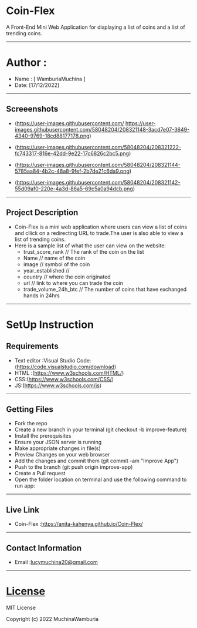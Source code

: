 # Coin-Flex
A Front-End Mini Web Application for displaying a list of coins and a list of trending coins.

---
# Author : 
* Name : [ WamburiaMuchina ]
* Date: [17/12/2022]
---
## Screeenshots

-  (https://user-images.githubusercontent.com/
   https://user-images.githubusercontent.com/58048204/208321148-3acd7e07-3649-4340-9769-18cd88177178.png)

-  (https://user-images.githubusercontent.com/58048204/208321222-fc743317-816e-42dd-9e22-17c6826c2bc5.png)

-  (https://user-images.githubusercontent.com/58048204/208321144-5785aa84-4b2c-48a8-9fef-2b7de21c6da9.png)

-  (https://user-images.githubusercontent.com/58048204/208321142-55d09af0-220e-4a3d-86a5-69c5a0a94dcb.png)
---
## Project Description
-  Coin-Flex is a mini web application where users can view a list of coins and cllick on a redirecting URL to trade.The user is also able to view a list of trending coins.
-  Here is a sample list of what the user can view on the website:
   -  trust_score_rank // The rank of the coin on the list
   -  Name // name of the coin
   -  image // symbol of the coin
   -  year_established //
   -  country // where the coin originated
   -  url // link to where you can trade the coin
   -  trade_volume_24h_btc // The number of coins that have exchanged hands in 24hrs
---
# SetUp Instruction
## Requirements

-  Text editor :Visual Studio Code:(https://code.visualstudio.com/download)
-  HTML :(https://www.w3schools.com/HTML/)
-  CSS:(https://www.w3schools.com/CSS/)
-  JS:(https://www.w3schools.com/js)
---
## Getting Files

-  Fork the repo
-  Create a new branch in your terminal (git checkout -b improve-feature)
-  Install the prerequisites
-  Ensure your JSON server is running 
-  Make appropriate changes in file(s)
-  Preview Changes on your web browser
-  Add the changes and commit them (git commit -am "Improve App")
-  Push to the branch (git push origin improve-app)
-  Create a Pull request
-  Open the folder location on terminal and use the following command to run app:
---
## Live Link

-  Coin-Flex :https://anita-kahenya.github.io/Coin-Flex/
---
## Contact Information

-  Email :lucymuchina20@gmail.com

---

# [License](LICENSE)

MIT License

Copyright (c) 2022 MuchinaWamburia
